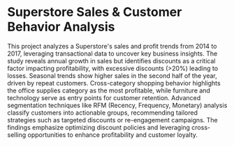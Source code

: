 # Superstore Sales & Customer Behavior Analysis

This project analyzes a Superstore's sales and profit trends from 2014 to 2017, leveraging transactional data to uncover key business insights. The study reveals annual growth in sales but identifies discounts as a critical factor impacting profitability, with excessive discounts (>20%) leading to losses. Seasonal trends show higher sales in the second half of the year, driven by repeat customers. Cross-category shopping behavior highlights the office supplies category as the most profitable, while furniture and technology serve as entry points for customer retention. Advanced segmentation techniques like RFM (Recency, Frequency, Monetary) analysis classify customers into actionable groups, recommending tailored strategies such as targeted discounts or re-engagement campaigns. The findings emphasize optimizing discount policies and leveraging cross-selling opportunities to enhance profitability and customer loyalty.
